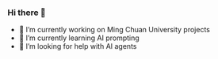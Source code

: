 ### Hi there 👋
- 🔭 I’m currently working on Ming Chuan University projects
- 🌱 I’m currently learning AI prompting
- 🤔 I’m looking for help with AI agents


